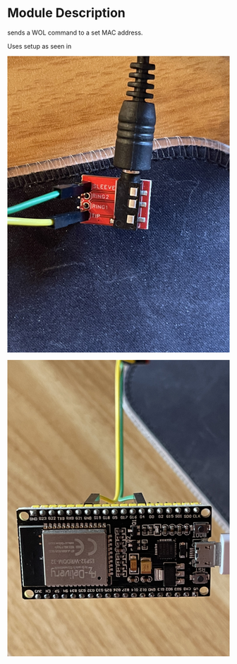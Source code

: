 # Module Description

sends a WOL command to a set MAC address. 

Uses setup as seen in 

![](3.5mm-breakthough.jpg)

![](esp-wire-in.jpg)